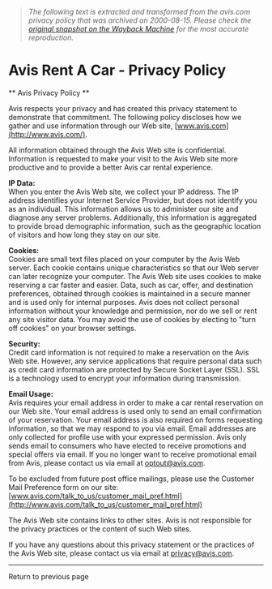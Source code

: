 > *The following text is extracted and transformed from the avis.com privacy policy that was archived on 2000-08-15. Please check the [original snapshot on the Wayback Machine](https://web.archive.org/web/20000815061421id_/http%3A//www.avis.com/privacy) for the most accurate reproduction.*

# Avis Rent A Car - Privacy Policy

** Avis Privacy Policy  **

Avis respects your privacy and has created this privacy statement to demonstrate that commitment. The following policy discloses how we gather and use information through our Web site, [www.avis.com](http://www.avis.com/).

All information obtained through the Avis Web site is confidential. Information is requested to make your visit to the Avis Web site more productive and to provide a better Avis car rental experience.

**IP Data:**  
When you enter the Avis Web site, we collect your IP address. The IP address identifies your Internet Service Provider, but does not identify you as an individual. This information allows us to administer our site and diagnose any server problems. Additionally, this information is aggregated to provide broad demographic information, such as the geographic location of visitors and how long they stay on our site.

**Cookies:**  
Cookies are small text files placed on your computer by the Avis Web server. Each cookie contains unique characteristics so that our Web server can later recognize your computer. The Avis Web site uses cookies to make reserving a car faster and easier. Data, such as car, offer, and destination preferences, obtained through cookies is maintained in a secure manner and is used only for internal purposes. Avis does not collect personal information without your knowledge and permission, nor do we sell or rent any site visitor data. You may avoid the use of cookies by electing to "turn off cookies" on your browser settings.

**Security:**  
Credit card information is not required to make a reservation on the Avis Web site. However, any service applications that require personal data such as credit card information are protected by Secure Socket Layer (SSL). SSL is a technology used to encrypt your information during transmission.

**Email Usage:**  
Avis requires your email address in order to make a car rental reservation on our Web site. Your email address is used only to send an email confirmation of your reservation. Your email address is also required on forms requesting information, so that we may respond to you via email. Email addresses are only collected for profile use with your expressed permission. Avis only sends email to consumers who have elected to receive promotions and special offers via email. If you no longer want to receive promotional email from Avis, please contact us via email at [optout@avis.com](mailto:optout@avis.com).

To be excluded from future post office mailings, please use the Customer Mail Preference form on our site: [www.avis.com/talk_to_us/customer_mail_pref.html](http://www.avis.com/talk_to_us/customer_mail_pref.html)

The Avis Web site contains links to other sites. Avis is not responsible for the privacy practices or the content of such Web sites.

If you have any questions about this privacy statement or the practices of the Avis Web site, please contact us via email at [privacy@avis.com](mailto:privacy@avis.com).

* * *

Return to previous page
